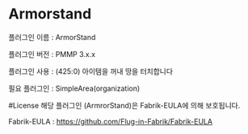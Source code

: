 # Armorstand
플러그인 이름 : ArmorStand

플러그인 버전 : PMMP 3.x.x

플러그인 사용 :
(425:0) 아이템을 꺼내 땅을 터치합니다

필요 플러그인 :
SimpleArea(organization)

#License
해당 플러그인 (ArmrorStand)은 Fabrik-EULA에 의해 보호됩니다.


Fabrik-EULA : https://github.com/Flug-in-Fabrik/Fabrik-EULA
